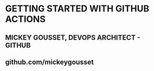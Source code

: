 # GETTING STARTED WITH GITHUB ACTIONS

## MICKEY GOUSSET, DEVOPS ARCHITECT - GITHUB

## github.com/mickeygousset
